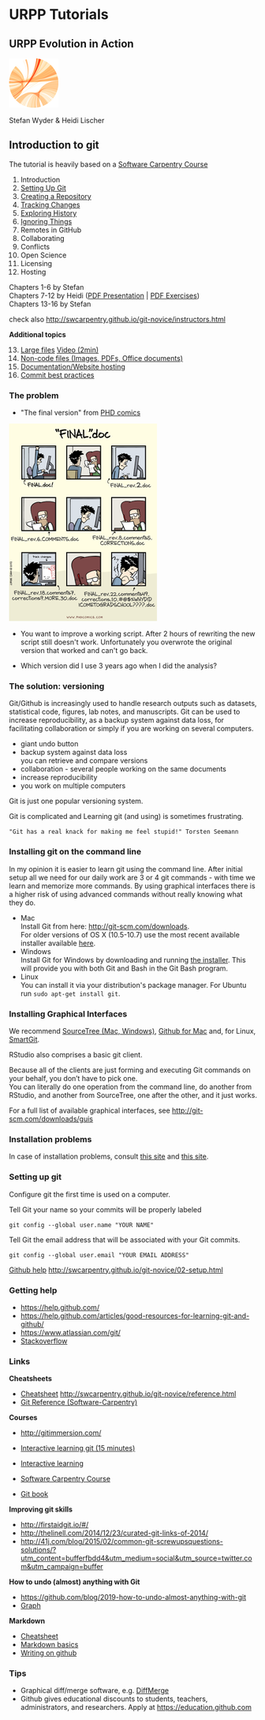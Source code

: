 # URPP Tutorials
## URPP Evolution in Action

![URPP logo](Logo_URPP.png)

Stefan Wyder & Heidi Lischer



## Introduction to git

The tutorial is heavily based on a [Software Carpentry Course](http://swcarpentry.github.io/git-novice/)  
  
  
1. Introduction
2. [Setting Up Git](http://swcarpentry.github.io/git-novice/02-setup.html)
3. [Creating a Repository](http://swcarpentry.github.io/git-novice/03-create.html)
4. [Tracking Changes](http://swcarpentry.github.io/git-novice/04-changes.html)
5. [Exploring History](http://swcarpentry.github.io/git-novice/05-history.html)
6. [Ignoring Things](http://swcarpentry.github.io/git-novice/06-ignore.html)
7. Remotes in GitHub
8. Collaborating
9. Conflicts
10. Open Science
11. Licensing
12. Hosting


Chapters 1-6 by Stefan  
Chapters 7-12 by Heidi ([PDF Presentation](URPP_Tutorial_Git_HL.pdf) | [PDF Exercises](Exercises_Git_Tutorial_HL.pdf))  
Chapters 13-16 by Stefan  

check also http://swcarpentry.github.io/git-novice/instructors.html


**Additional topics**

13. [Large files](https://git-lfs.github.com/) [Video (2min)](https://www.youtube.com/watch?v=uLR1RNqJ1Mw)
14. [Non-code files (Images, PDFs, Office documents)](NonCodeFiles.md)
15. [Documentation/Website hosting](Documentation.md)
16. [Commit best practices](http://r-pkgs.had.co.nz/git.html)

### The problem

- "The final version" from [PHD comics](http://www.phdcomics.com/comics/archive.php?comicid=1531)
<img src="finalDoc.gif" width="300">

- You want to improve a working script. After 2 hours of rewriting the new script still doesn't work. Unfortunately you overwrote
the original version that worked and can't go back. 

- Which version did I use 3 years ago when I did the analysis?


### The solution: versioning

Git/Github is increasingly used to handle research outputs such as datasets, statistical code, figures, lab notes, and manuscripts.
Git can be used to increase reproducibility, as a backup system against data loss, for facilitating collaboration or simply
if you are working on several computers. 

- giant undo button
- backup system against data loss  
  you can retrieve and compare versions
- collaboration - several people working on the same documents
- increase reproducibility
- you work on multiple computers  


Git is just one popular versioning system. 

Git is complicated and Learning git (and using) is sometimes frustrating.  
```
"Git has a real knack for making me feel stupid!" Torsten Seemann
```

### Installing git on the command line

In my opinion it is easier to learn git using the command line. After initial setup all we need for our daily work are 3 or 4 git commands -
with time we learn and memorize more commands. 
By using graphical interfaces there is a higher risk of using advanced commands without really knowing what they do.  
  
- Mac  
  Install Git from here: http://git-scm.com/downloads.  
  For older versions of OS X (10.5-10.7) use the most recent available installer available [here](https://code.google.com/p/git-osx-installer/downloads/list).
- Windows  
  Install Git for Windows by downloading and running [the installer](http://msysgit.github.io/). This will provide you with both Git and Bash in the Git Bash program.
- Linux  
  You can install it via your distribution's package manager. For Ubuntu run `sudo apt-get install git`.


### Installing Graphical Interfaces

We recommend [SourceTree (Mac, Windows)](https://www.sourcetreeapp.com/), [Github for Mac](https://mac.github.com/) and, for Linux, [SmartGit](http://www.syntevo.com/smartgit/).
  
RStudio also comprises a basic git client.  
  
Because all of the clients are just forming and executing Git commands on your behalf, you don’t have to pick one.  
You can literally do one operation from the command line, do another from RStudio, and another from SourceTree, one after the other, and it just works.

For a full list of available graphical interfaces, see http://git-scm.com/downloads/guis


### Installation problems

In case of installation problems, consult [this site](http://stat545-ubc.github.io/git01_git-install.html) and [this site](http://ttimbers.github.io/2015-04-30-SFU/).


### Setting up git

Configure git the first time is used on a computer.    
  
Tell Git your name so your commits will be properly labeled
```
git config --global user.name "YOUR NAME"
```

Tell Git the email address that will be associated with your Git commits.
```
git config --global user.email "YOUR EMAIL ADDRESS"
```

[Github help](https://help.github.com/articles/set-up-git/)
http://swcarpentry.github.io/git-novice/02-setup.html


### Getting help

- https://help.github.com/
- https://help.github.com/articles/good-resources-for-learning-git-and-github/
- https://www.atlassian.com/git/
- [Stackoverflow](http://stackoverflow.com)


### Links

**Cheatsheets**
- [Cheatsheet](https://training.github.com/kit/downloads/github-git-cheat-sheet.pdf)
http://swcarpentry.github.io/git-novice/reference.html
- [Git Reference (Software-Carpentry)](http://software-carpentry.org/v5/novice/ref/02-git.html)

**Courses**
- http://gitimmersion.com/
- [Interactive learning git (15 minutes)](https://try.github.io/levels/1/challenges/1)
- [Interactive learning](http://pcottle.github.io/learnGitBranching/)
- [Software Carpentry Course](http://swcarpentry.github.io/git-novice/)  
  
- [Git book](http://git-scm.com/book/en/v2)

**Improving git skills**  
- http://firstaidgit.io/#/
- http://thelinell.com/2014/12/23/curated-git-links-of-2014/
- http://41j.com/blog/2015/02/common-git-screwupsquestions-solutions/?utm_content=bufferfbdd4&utm_medium=social&utm_source=twitter.com&utm_campaign=buffer

**How to undo (almost) anything with Git**  
- https://github.com/blog/2019-how-to-undo-almost-anything-with-git
- [Graph](https://twitter.com/emmajanehw/status/549919920990208000)

**Markdown**
- [Cheatsheet](https://github.com/adam-p/markdown-here/wiki/Markdown-Cheatsheet)
- [Markdown basics](https://help.github.com/articles/markdown-basics/)
- [Writing on github](https://help.github.com/articles/writing-on-github/)


### Tips

- Graphical diff/merge software, e.g. [DiffMerge](https://sourcegear.com/diffmerge/) 
- Github gives educational discounts to students, teachers, administrators, and researchers. Apply at https://education.github.com

